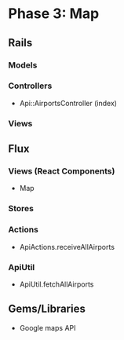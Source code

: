 # Phase 3: Map

## Rails
### Models

### Controllers
* Api::AirportsController (index)

### Views

## Flux
### Views (React Components)
* Map

### Stores

### Actions
* ApiActions.receiveAllAirports

### ApiUtil
* ApiUtil.fetchAllAirports

## Gems/Libraries
* Google maps API
